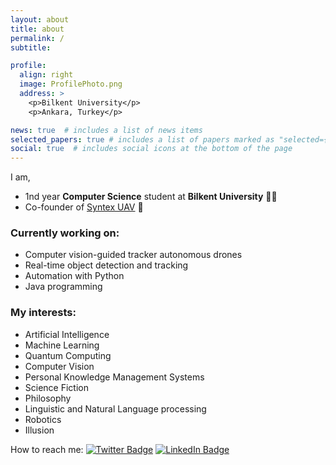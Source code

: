 ```yaml
---
layout: about
title: about
permalink: /
subtitle: 

profile:
  align: right
  image: ProfilePhoto.png
  address: >
    <p>Bilkent University</p>
    <p>Ankara, Turkey</p>

news: true  # includes a list of news items
selected_papers: true # includes a list of papers marked as "selected={true}"
social: true  # includes social icons at the bottom of the page
---
```


I am,
- 1nd year **Computer Science** student at **Bilkent University** 👨‍💻
- Co-founder of [Syntex UAV](https://gokordu.com) 🚁

### Currently working on:
- Computer vision-guided tracker autonomous drones
- Real-time object detection and tracking
- Automation with Python
- Java programming

### My interests:
- Artificial Intelligence
- Machine Learning
- Quantum Computing
- Computer Vision
- Personal Knowledge Management Systems
- Science Fiction
- Philosophy
- Linguistic and Natural Language processing
- Robotics
- Illusion

How to reach me:
[![Twitter Badge](https://img.shields.io/badge/Twitter-Profile-informational?style=flat&logo=twitter&logoColor=white&color=1CA2F1)](https://twitter.com/alpsencerozturk)
[![LinkedIn Badge](https://img.shields.io/badge/LinkedIn-Profile-informational?style=flat&logo=linkedin&logoColor=white&color=0D76A8)](https://www.linkedin.com/in/yavuzalpsencerozturk)


